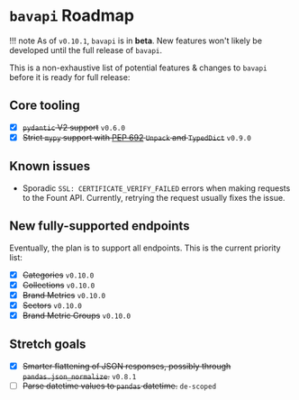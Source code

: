 # `bavapi` Roadmap

!!! note
    As of `v0.10.1`, `bavapi` is in **beta**. New features won't likely be developed until the full release of `bavapi`.

This is a non-exhaustive list of potential features & changes to `bavapi` before it is ready for full release:

## Core tooling

- [x] ~~`pydantic` V2 support~~ `v0.6.0`
- [x] ~~Strict `mypy` support with [PEP 692](https://docs.python.org/3.12/whatsnew/3.12.html#whatsnew312-pep692) `Unpack` and `TypedDict`~~ `v0.9.0`

## Known issues

- Sporadic `SSL: CERTIFICATE_VERIFY_FAILED` errors when making requests to the Fount API. Currently, retrying the request usually fixes the issue.

## New fully-supported endpoints

Eventually, the plan is to support all endpoints. This is the current priority list:

- [x] ~~Categories~~ `v0.10.0`
- [x] ~~Collections~~ `v0.10.0`
- [x] ~~Brand Metrics~~ `v0.10.0`
- [x] ~~Sectors~~ `v0.10.0`
- [x] ~~Brand Metric Groups~~ `v0.10.0`

## Stretch goals

- [x] ~~Smarter flattening of JSON responses, possibly through `pandas.json_normalize`.~~ `v0.8.1`
- [ ] ~~Parse datetime values to `pandas` datetime.~~ `de-scoped`
